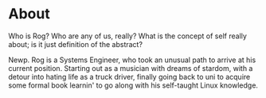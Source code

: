 # About

Who is Rog? Who are any of us, really? What is the concept of self 
really about; is it just definition of the abstract?

Newp. Rog is a Systems Engineer, who took an unusual path to arrive at
his current position. Starting out as a musician with dreams of stardom,
with a detour into hating life as a truck driver, finally going back to 
uni to acquire some formal book learnin' to go along with his self-taught
Linux knowledge.
